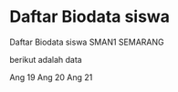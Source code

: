 # Daftar Biodata siswa
Daftar Biodata siswa SMAN1 SEMARANG

berikut adalah data

Ang 19
Ang 20
Ang 21
